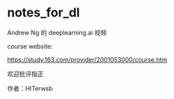 # notes_for_dl
 Andrew Ng 的 deeplearning.ai 视频

course website:

https://study.163.com/provider/2001053000/course.htm

欢迎批评指正

作者：HITerwsb